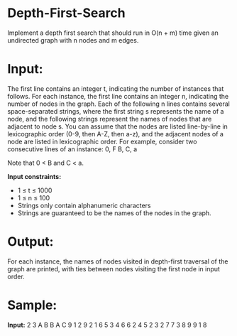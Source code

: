 # Depth-First-Search
Implement a depth first search that should run in O(n + m) time given an undirected graph with n nodes and m edges. 

# Input:
The first line contains an integer t, indicating the number of instances that follows. For each instance, the first line contains an integer n, indicating the number of nodes in the graph. Each of the following n lines contains several space-separated strings, where the first string s represents the name of a node, and the following strings represent the names of nodes that are adjacent to node s. You can assume that the nodes are listed line-by-line in lexicographic order (0-9, then A-Z, then a-z), and the adjacent nodes of a node are listed in lexicographic order. For example, consider two consecutive lines of an instance: 
0, F 
B, C, a 

Note that 0 < B and C < a.

**Input constraints:**
- 1 ≤ t ≤ 1000
- 1 ≤ n ≤ 100
- Strings only contain alphanumeric characters
- Strings are guaranteed to be the names of the nodes in the graph.

# Output: 
For each instance, the names of nodes visited in depth-first traversal of the graph are printed, with ties between nodes visiting the first node in input order.

# Sample:
**Input:**
2
3
A B
B A
C
9
1 2 9
2 1 6 5 3
4 6
6 2 4
5 2
3 2 7
7 3
8 9
9 1 8